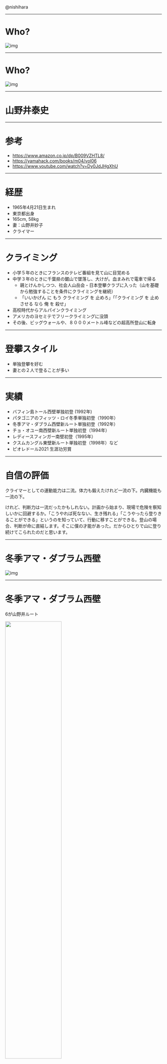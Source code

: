 #

@nishihara

---

# Who?

![img](https://about.montbell.jp/common/system/user/information/images/detailimg_15_0567_001_001_61a6cd3cbbc30.jpg)

---

# Who?

![img](https://jinsei-climber.jp/assets/images/main/yasushi-yamanoi.jpg)

---

# 山野井泰史

---

# 参考

- <https://www.amazon.co.jp/dp/B009VZHTL8/>
- <https://yamahack.com/books/m04/vol06>
- <https://www.youtube.com/watch?v=Dy0JdJHgXhU>

---

# 経歴

- 1965年4月21日生まれ
- 東京都出身
- 165cm, 58kg
- 妻：山野井妙子
- クライマー

---

# クライミング

- 小学５年のときにフランスのテレビ番組を見て山に目覚める
- 中学３年のときに千葉県の鋸山で墜落し、大けが。血まみれで電車で帰る
  - 親とけんかしつつ、社会人山岳会・日本登攀クラブに入った（山を基礎から勉強することを条件にクライミングを継続）
  - 「いいかげん に もう クライミング を 止めろ」「「クライミング を 止め させる なら 俺 を 殺せ」
- 高校時代からアルパインクライミング
- アメリカのヨセミテでフリークライミングに没頭
- その後、ビッグウォールや、８０００メートル峰などの超高所登山に転身

---

# 登攀スタイル

- 単独登攀を好む
- 妻との２人で登ることが多い

---

# 実績

- バフィン島トール西壁単独初登 (1992年)
- パタゴニアのフィッツ・ロイ冬季単独初登（1990年）
- 冬季アマ・ダブラム西壁新ルート単独初登（1992年）
- チョ・オユー南西壁新ルート単独初登（1994年）
- レディースフィンガー南壁初登（1995年）
- クスムカングル東壁新ルート単独初登（1998年）など
- ピオレドール2021 生涯功労賞

---

# 自信の評価

クライマーとしての運動能力は二流。体力も鍛えたけれど一流の下。内臓機能も一流の下。

けれど、判断力は一流だったかもしれない。計画から始まり、現場で危険を察知しいかに回避するか。「こうやれば死なない、生き残れる」「こうやったら登りきることができる」というのを知っていて、行動に移すことができる。登山の場合、判断が命に直結します。そこに僕の才能があった。だからひとりで山に登り続けてこられたのだと思います。

---

# 冬季アマ・ダブラム西壁

![img](https://www.saiyu.co.jp/blog/tc_report/wp-content/uploads/2020/04/IMG_4946.jpg)

---

# 冬季アマ・ダブラム西壁

6が山野井ルート

<img src="https://everest.cocolog-nifty.com/photos/uncategorized/westfacedefinitve.jpg" width=60%/>

---

# レディースフィンガー南壁

![img](https://images.yamahack.com/wp-content/uploads/2022/11/img-magazine_m04-06_09.jpg)

---

# チョ・オユー南西壁

![img](https://www.yamakei-online.com/new_images/yama-ya/article/2021_12/yamanoi2112_08_1.jpg)

---

# 1995年チョ・オユー南西壁単独登攀時のエピソード

高度 障害 の ため か、 常に 誰 かと 登っ て いる よう な 気 が し て くる。 軟らかい 泥 の よう な 雪 は 膝 まで もぐり、 体力 を 奪う トラバース を し て いる とき、 後ろ に 気配 を 感じ た。
「いつ から 彼 は つい て 来 た の だろ う」
「そろそろ 彼 は、 ラッセル を 代わっ て 先頭 を 歩い て くれる だろ う か」
「なかなか 彼 は 追いつか ない。 代わっ て くれる 様子 も ない」
「まるで 彼 の ため に ラッセル し て いる みたい だ」
思わず ふと 後ろ を 振り向い て しまっ た。 誰 も い ない。 トラバース し て き た 自分 の 足跡 が、 一 〇 〇 メートル にわたって 太陽 に 照らさ れ た 雪面 に つい て いる だけ だっ た。

---

# 1995年チョ・オユー南西壁単独登攀時のエピソード2

テント に 入る ころ、「 彼」 を いつの間にか 感じ なく なっ て い た が、 近く に いる こと は わかっ て い た。 人間 は 潜在 能力 を 最大限 に 発揮 し て いる とき、 こうした 人物 を 感じる と いう。 確か に 男 の クライマー で 会話 は でき ない が、 意思 の 疎通 は 可能 な よう な 気 が する。 今 までの ソロ・クライミング の とき は 孤独 を 紛らわす ため に わざと 独り言 を 言っ たり し て い た が、 今回 の 登攀 は まったく 話し て い ない。 寂しく ない の だ。 山 が 私 に 同伴者 を 与え て くれ て いる よう だ。

---

# ギャチュンカン登攀

- ネパール、チベットにまたがる山
- 7952m
- 8000m以下の山の中では一番高い
- 2002年に山野井夫妻で挑戦
- 当初、山野井泰史の単独により北東壁登攀を予定していたが、危険と判断し、夫妻での北壁２登を目指した

---

# ギャチュンカン

![img](https://photohito.k-img.com/uploads/photo64/user63516/7/c/7c90d30ea689dae8fbd5101e58e18c60/7c90d30ea689dae8fbd5101e58e18c60_l.jpg)

---

# ギャチュンカン登攀の経緯

- 2002/10/5ベースキャンプを出発
- 7500メートルまで２人で行動（キャンプ設置）
- 7500メートルで山野井妙子は登頂をあきらめ、山野井泰史のみで登頂
- 10/8 13:30登頂　その日はキャンプで一泊
- 10/9 下降開始300m下降。7200m地点で一晩中雪崩に耐えながら壁に張り付いて野営
- 10/10 下降中、大きな雪崩に巻き込まれる
  - 視力を失いながら下降
- 10/11 視力がわずかに回復しながら下降
  - 大勢の人などの幻覚を見る
  - 夫妻がお互いを見失うもなんとか合流
  - 地上のテントに降り立つ
- 10/12 ベースキャンプに向けて出発。深夜に到着
